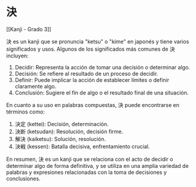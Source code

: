 # 決

[[Kanji - Grado 3]]

決 es un kanji que se pronuncia "ketsu" o "kime" en japonés y tiene varios significados y usos. Algunos de los significados más comunes de 決 incluyen:

1. Decidir: Representa la acción de tomar una decisión o determinar algo.
2. Decisión: Se refiere al resultado de un proceso de decidir.
3. Definir: Puede implicar la acción de establecer límites o definir claramente algo.
4. Conclusión: Sugiere el fin de algo o el resultado final de una situación.

En cuanto a su uso en palabras compuestas, 決 puede encontrarse en términos como:

1. 決定 (kettei): Decisión, determinación.
2. 決断 (ketsudan): Resolución, decisión firme.
3. 解決 (kaiketsu): Solución, resolución.
4. 決戦 (kessen): Batalla decisiva, enfrentamiento crucial.

En resumen, 決 es un kanji que se relaciona con el acto de decidir o determinar algo de forma definitiva, y se utiliza en una amplia variedad de palabras y expresiones relacionadas con la toma de decisiones y conclusiones.
